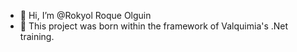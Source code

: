 - 👋 Hi, I’m @Rokyol Roque Olguin
- 👀 This project was born within the framework of Valquimia's .Net training.
